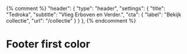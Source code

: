 {% comment %} "header": {
"type": "header",
"settings": {
"title": "Tedroka",
"subtitle": "Vlieg Erboven en Verder.",
"cta": {
"label": "Bekijk collectie",
"url": "/collectie"
}
}
}, {% endcomment %}

# Footer first color

<footer class="bg-gradient-to-r from-red-100 via-[#ef2e3140] to-red-100">
